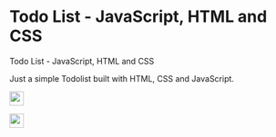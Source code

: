 # Todo List - JavaScript, HTML and CSS
Todo List - JavaScript, HTML and CSS

Just a simple Todolist built with HTML, CSS and JavaScript.

<p>
  <a href="https://aminbeheshti.com/projects/todo/"
    ><img
      src="https://img.shields.io/static/v1?label=&message=Live%20Demo&color=orange"
      height="25"
  /></a>

  <a href="https://donate-crypto.netlify.app/"
    ><img
      src="https://img.shields.io/static/v1?label=Was%20this%20useful?&message=Please%20consider%20donating%20to%20support!&color=brighgreen"
      height="25"
  /></a>
</p>
